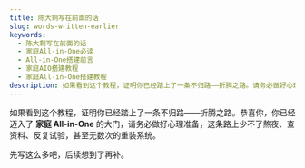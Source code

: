 ```yaml
---
title: 陈大剩写在前面的话
slug: words-written-earlier
keywords: 
  - 陈大剩写在前面的话
  - 家庭All-in-One必读
  - All-in-One搭建前言
  - 家庭AIO搭建教程
  - 家庭All-in-One搭建教程
description: 如果看到这个教程，证明你已经踏上了一条不归路——折腾之路。请务必做好心理准备，这条路上少不了熬夜、查资料、反复试验，甚至无数次的重装系统。
---
```

如果看到这个教程，证明你已经踏上了一条不归路——折腾之路。恭喜你，你已经迈入了 **家庭 All-in-One** 的大门，请务必做好心理准备，这条路上少不了熬夜、查资料、反复试验，甚至无数次的重装系统。

先写这么多吧，后续想到了再补。
